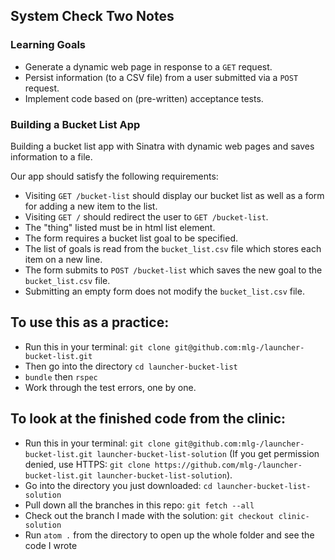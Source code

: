 ## System Check Two Notes

### Learning Goals
* Generate a dynamic web page in response to a `GET` request.
* Persist information (to a CSV file) from a user submitted via a `POST` request.
* Implement code based on (pre-written) acceptance tests.

### Building a Bucket List App

Building a bucket list app with Sinatra with dynamic web pages and saves information to a file.

Our app should satisfy the following requirements:

* Visiting `GET /bucket-list` should display our bucket list as well as a form for adding a new item to the list.
* Visiting `GET /` should redirect the user to `GET /bucket-list`.
* The "thing" listed must be in html list element.
* The form requires a bucket list goal to be specified.
* The list of goals is read from the `bucket_list.csv` file which stores each item on a new line.
* The form submits to `POST /bucket-list` which saves the new goal to the `bucket_list.csv` file.
* Submitting an empty form does not modify the `bucket_list.csv` file.

## To use this as a practice:

* Run this in your terminal: `git clone git@github.com:mlg-/launcher-bucket-list.git`
* Then go into the directory `cd launcher-bucket-list`
* `bundle` then `rspec`
* Work through the test errors, one by one.

## To look at the finished code from the clinic:

* Run this in your terminal: `git clone git@github.com:mlg-/launcher-bucket-list.git launcher-bucket-list-solution` (If you get permission denied, use HTTPS: `git clone https://github.com/mlg-/launcher-bucket-list.git launcher-bucket-list-solution`).
* Go into the directory you just downloaded: `cd launcher-bucket-list-solution`
* Pull down all the branches in this repo: `git fetch --all`
* Check out the branch I made with the solution: `git checkout clinic-solution`
* Run `atom .` from the directory to open up the whole folder and see the code I wrote

